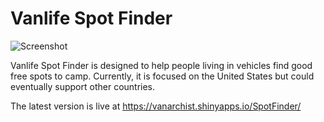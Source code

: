 # Vanlife Spot Finder

![Screenshot](https://steemitimages.com/DQmbGxCiQ2kgvwBeFdMu3zCygfSdzoNUPGRBYpqWWCtJf1U/spot_finder_demo_crop.png)

Vanlife Spot Finder is designed to help people living in vehicles find good free spots to camp. Currently, it is focused on the United States but could eventually support other countries.

The latest version is live at https://vanarchist.shinyapps.io/SpotFinder/